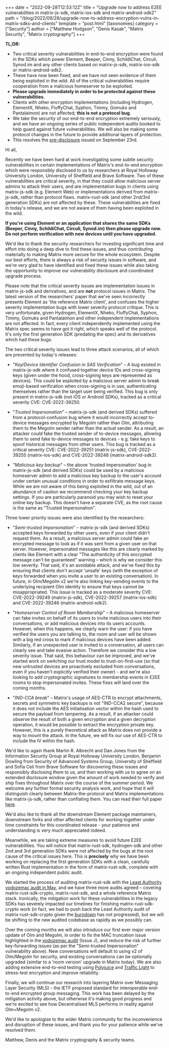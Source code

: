+++
date = "2022-09-28T12:53:12Z"
title = "Upgrade now to address E2EE vulnerabilities in matrix-js-sdk, matrix-ios-sdk and matrix-android-sdk2"
path = "/blog/2022/09/28/upgrade-now-to-address-encryption-vulns-in-matrix-sdks-and-clients"
template = "post.html"
[taxonomies]
category = ["Security"]
author = ["Matthew Hodgson", "Denis Kasak", "Matrix Security", "Matrix cryptography"]
+++

**TL;DR:**

* Two critical severity vulnerabilities in end-to-end encryption were found in
  the SDKs which power Element, Beeper, Cinny, SchildiChat, Circuli, Synod.im
  and any other clients based on matrix-js-sdk, matrix-ios-sdk or
  matrix-android-sdk2.
* These have now been fixed, and we have not seen evidence of them being
  exploited in the wild. All of the critical vulnerabilities require
  cooperation from a malicious homeserver to be exploited.
* **Please upgrade immediately in order to be protected against these
  vulnerabilities.**
* Clients with other encryption implementations (including Hydrogen, ElementX,
  Nheko, FluffyChat, Syphon, Timmy, Gomuks and Pantalaimon) are not affected;
  **this is not a protocol bug**.
* We take the security of our end-to-end encryption extremely seriously, and we
  have an ongoing series of public independent audits booked to help guard
  against future vulnerabilities.  We will also be making some protocol changes
  in the future to provide additional layers of protection.
* This resolves the [pre-disclosure][predisclosure] issued on September 23rd.

[predisclosure]:
<https://matrix.org/blog/2022/09/23/pre-disclosure-upcoming-critical-security-release-of-matrix-sd-ks-and-clients>

Hi all,

Recently we have been hard at work investigating some subtle security
vulnerabilities in certain implementations of Matrix's end-to-end encryption
which were responsibly disclosed to us by researchers at Royal Holloway
University London, University of Sheffield and Brave Software. Two of these
vulnerabilities are critical severity, in that they could allow malicious
server admins to attack their users, and are implementation bugs in clients
using matrix-js-sdk (e.g. Element Web) or implementations derived from
matrix-js-sdk, rather than protocol flaws. matrix-rust-sdk (and other 2nd/3rd
generation SDKs) are not affected by these.  These vulnerabilities are fixed in
today's release, and we are not aware of them having been exploited in the
wild.

**If you're using Element or an application that shares the same SDKs (Beeper,
Cinny, SchildiChat, Circuli, Synod.im) then please upgrade now. Do not perform
verification with new devices until you have upgraded.**

We'd like to thank the security researchers for investing significant time and
effort into doing a deep dive to find these issues, and thus contributing
materially to making Matrix more secure for the whole ecosystem.  Despite our
best efforts, there is always a risk of security issues in software, and we're
very glad to have identified and fixed these issues while also taking the
opportunity to improve our vulnerability disclosure and coordinated upgrade
process.

Please note that the critical severity issues are implementation issues in
matrix-js-sdk and derivatives, and are **not** protocol issues in Matrix. The
latest version of the researchers' paper that we've seen incorrectly presents
Element as 'the reference Matrix client', and confuses the higher severity
implementation bugs with lower severity protocol critique.  This is very
unfortunate, given Hydrogen, ElementX, Nheko, FluffyChat, Syphon, Timmy, Gomuks
and Pantalaimon and other independent implementations are not affected. In
fact, every client independently implemented using the Matrix spec seems to
have got it right, which speaks well of the protocol.  It's only the first
generation SDK (predating the spec) and its derivatives which had these bugs.

The two critical severity issues lead to three attack scenarios, all of which
are prevented by today's releases:

* "*Key/Device Identifier Confusion in SAS Verification*" – A bug existed in
  matrix-js-sdk where it confused together device IDs and cross-signing keys
  (given under the hood, cross-signing keys are represented as devices). This
  could be exploited by a malicious server admin to break emoji-based
  verification when cross-signing is in use, authenticating themselves rather
  than the target user being verified. This bug is only present in
  matrix-js-sdk (not iOS or Android SDKs), tracked as a critical severity CVE:
  CVE-2022-39250.

* "*Trusted Impersonation*" – matrix-js-sdk (and derived SDKs) suffered from
  a protocol-confusion bug where it would incorrectly accept to-device messages
  encrypted by Megolm rather than Olm, attributing them to the Megolm sender
  rather than the actual sender. As a result, an attacker could fake the
  trusted sender of to-device messages, allowing them to send fake to-device
  messages to devices - e.g. fake keys to spoof historical messages from other
  users.  This bug is tracked as a critical severity CVE: CVE-2022-39251
  (matrix-js-sdk), CVE-2022-39255 (matrix-ios-sdk) and CVE-2022-39248
  (matrix-android-sdk2).

* "*Malicious key backup*" – the above 'trusted impersonation' bug in
  matrix-js-sdk (and derived SDKs) could be used by a malicious homeserver
  admin to add a malicious key backup to the user's account under certain
  unusual conditions in order to exfiltrate message keys. While we are not
  aware of this being exploited in the wild, out of an abundance of caution we
  recommend checking your key backup settings. If you are particularly paranoid
  you may wish to reset your online key backup.  This doesn't have a separate
  CVE, as the root cause is the same as "Trusted Impersonation".

Three lower priority issues were also identified by the researchers:

* "*Semi-trusted Impersonation*" – matrix-js-sdk (and derived SDKs) accepted keys
  forwarded by other users, even if your client didn't request them. As
  a result, a malicious server admin could fake an encrypted message to look as
  if it was sent from a given user on that server. However, impersonated
  messages like this are clearly marked  by clients like Element with a clear
  "The authenticity of this encrypted message can't be guaranteed" warning
  – which is why we consider this low severity. That said, it's an avoidable
  attack, and we've fixed this by ensuring that clients don't accept 'unsafe'
  keys (with the exception of keys forwarded when you invite a user to an
  existing conversation).  In future, in Olm/Megolm v2 we're also linking
  key-sending events to the underlying recipient Olm identity to ensure that
  keys cannot be misappropriated.  This issue is tracked as a moderate severity
  CVE: CVE-2022-39249 (matrix-js-sdk), CVE-2022-39257 (matrix-ios-sdk) and
  CVE-2022-39246 (matrix-android-sdk2).

* "*Homeserver Control of Room Membership*" – A malicious homeserver can fake
  invites on behalf of its users to invite malicious users into their
  conversations, or add malicious devices into its users accounts.  However,
  when this happens, we clearly warn the user: if you have verified the users
  you are talking to, the room and user will be shown with a big red cross to
  mark if malicious devices have been added.  Similarly, if an unexpected user
  is invited to a conversation, all users can clearly see and take evasive
  action.  Therefore we consider this a low severity issue.  That said, this
  behaviour can be improved, and we've started work on switching our trust
  model to trust-on-first-use (so that new untrusted devices are proactively
  excluded from conversations, even if you haven't explicitly verified their
  owner) - and we're also looking to add cryptographic signatures to membership
  events in E2EE rooms to stop impersonated invites.  These fixes will land
  over the coming months.

* "*IND-CCA break*" – Matrix's usage of AES-CTR to encrypt attachments, secrets
  and symmetric key backups is not "IND-CCA2 secure", because it does not
  include the AES initialisation vector within the hash used to secure the
  payload from tampering. As a result, if an attacker could observe the result
  of both a given encryption and a given decryption operation, it would be
  possible to extract the encryption private key. However, this is a purely
  theoretical attack as Matrix does not provide a way to mount the attack. In
  the future, we will fix our use of AES-CTR to include the IV within the hash.

We'd like to again thank Martin R. Albrecht and Dan Jones from the Information
Security Group at Royal Holloway University London, Benjamin Dowling from
Security of Advanced Systems Group, University of Sheffield and Sofía Celi from
Brave Software for discovering these issues and responsibly disclosing them to
us, and then working with us to agree on an extended disclosure window given
the amount of work needed to verify and ship fixes throughout Matrix over the
course of the summer period.  We welcome any further formal security analysis
work, and hope that it will distinguish clearly between Matrix-the-protocol and
Matrix implementations like matrix-js-sdk, rather than conflating them. You can
read their full paper [here](https://nebuchadnezzar-megolm.github.io/).

We'd also like to thank all the downstream Element package maintainers,
downstream forks and other affected clients for working together under time
constraints for this coordinated release - your patience and understanding is
very much appreciated indeed.

Meanwhile, we are taking extreme measures to avoid future E2EE vulnerabilities.
You will notice that matrix-rust-sdk, hydrogen-sdk and other 2nd and 3rd
generation SDKs were not affected by the bugs at the root cause of the critical
issues here. This is **precisely** why we have been working on replacing the
first generation SDKs with a clean, carefully written Rust implementation in
the form of matrix-rust-sdk, complete with an ongoing independent public audit.

We started the process of auditing matrix-rust-sdk with the [Least Authority
vodozemac audit in May][audit_blog], and we have three more audits agreed
– covering matrix-rust-sdk-crypto, matrix-rust-sdk, and a whole reference
Matrix stack.  Ironically, the mitigation work for these vulnerabilities in the
legacy SDKs has severely impacted our timelines for finishing
matrix-rust-sdk-crypto work (in fact, we had to push back the Least Authority
audit of matrix-rust-sdk-crypto given the
[burndown](https://github.com/matrix-org/matrix-rust-sdk/milestone/1) has not
progressed), but we will be shifting to the new audited codebase as rapidly as
we possibly can.

[audit_blog]:
<https://matrix.org/blog/2022/05/16/independent-public-audit-of-vodozemac-a-native-rust-reference-implementation-of-matrix-end-to-end-encryption>

Over the coming months we will also introduce our first ever major version
update of Olm and Megolm, in order to fix the MAC truncation issue highlighted
in the [vodozemac audit][audit_post] (Issue J), and reduce the risk of further
key-forwarding issues (as per the "Semi-trusted Impersonation" vulnerability
above). New conversations will default to using v2 of Olm/Megolm for security,
and existing conversations can be optionally upgraded (similar to a 'room
version' upgrade in Matrix today). We are also adding extensive end-to-end
testing using [Polyjuice](https://gitlab.com/polyjuice) and [Traffic
Light](https://github.com/matrix-org/trafficlight) to stress-test encryption
and improve reliability.

[audit_post]:
<https://matrix.org/media/Least%20Authority%20-%20Matrix%20vodozemac%20Final%20Audit%20Report.pdf>

Finally, we will continue our research into layering Matrix over Messaging
Layer Security (MLS) - the IETF proposed standard for interoperable end-to-end
encrypted group messaging.  This work has been delayed by the mitigation
activity above, but otherwise it's making good progress and we're excited to
see how Decentralised MLS performs in reality against Olm+Megolm v2.

We'd like to apologise to the wider Matrix community for the inconvenience and
disruption of these issues, and thank you for your patience while we've
resolved them.

Matthew, Denis and the Matrix cryptography & security teams.
